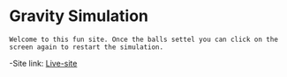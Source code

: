 # Gravity Simulation

    Welcome to this fun site. Once the balls settel you can click on the screen again to restart the simulation.

-Site link: [Live-site](https://www.example.com)

